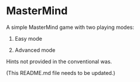 MasterMind
==========
A simple MasterMind game with two playing modes:

1) Easy mode

2) Advanced mode

Hints not provided in the conventional was.

(This README.md file needs to be updated.)
